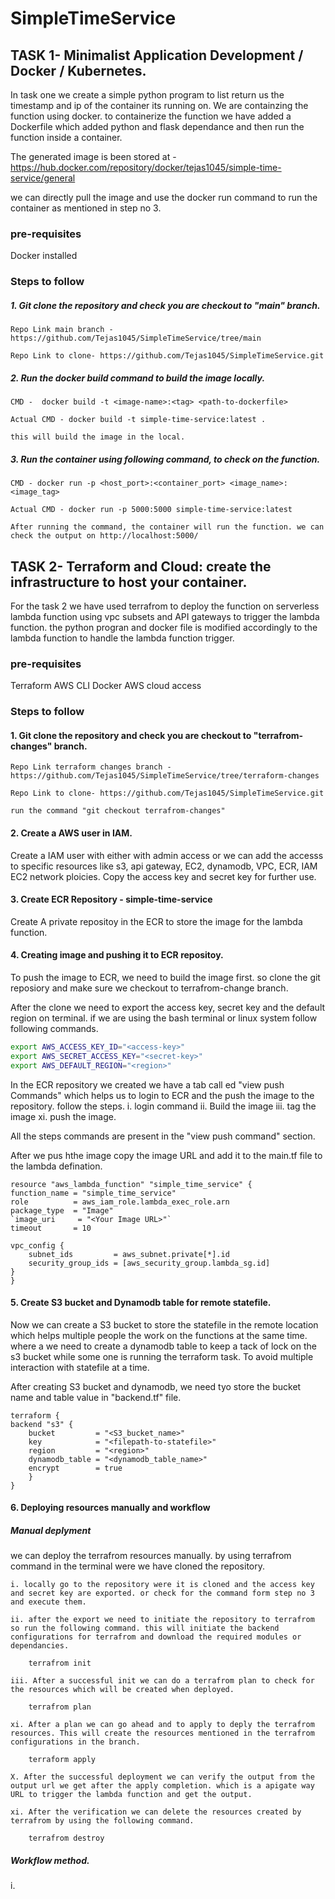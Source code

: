 # SimpleTimeService

## TASK 1- Minimalist Application Development / Docker / Kubernetes. 

In task one we create a simple python program to list return us the timestamp and ip of the container its running on. We are containzing the function using docker. to containerize the function we have added a Dockerfile which added python and flask dependance and then run the function inside a container. 

The generated image is been stored at - https://hub.docker.com/repository/docker/tejas1045/simple-time-service/general

we can directly pull the image and use the docker run command to run the container as mentioned in step no 3.

### pre-requisites
 Docker installed

### Steps to follow

##### 1. Git clone the repository and check you are checkout to "main" branch.

    Repo Link main branch - https://github.com/Tejas1045/SimpleTimeService/tree/main

    Repo Link to clone- https://github.com/Tejas1045/SimpleTimeService.git

##### 2. Run the docker build command to build the image locally.

    CMD -  docker build -t <image-name>:<tag> <path-to-dockerfile>

    Actual CMD - docker build -t simple-time-service:latest .

    this will build the image in the local.

##### 3. Run the container using following command, to check on the function.

    CMD - docker run -p <host_port>:<container_port> <image_name>:<image_tag>

    Actual CMD - docker run -p 5000:5000 simple-time-service:latest

    After running the command, the container will run the function. we can check the output on http://localhost:5000/


## TASK 2- Terraform and Cloud: create the infrastructure to host your container.

For the task 2 we have used terrafrom to deploy the function on serverless lambda function using vpc subsets and API gateways to trigger the lambda function. the python progran and docker file is modified accordingly to the lambda function to handle the lambda function trigger.

### pre-requisites
Terraform
AWS CLI
Docker
AWS cloud access

### Steps to follow

#### 1. Git clone the repository and check you are checkout to "terrafrom-changes" branch.

    Repo Link terraform changes branch - https://github.com/Tejas1045/SimpleTimeService/tree/terraform-changes

    Repo Link to clone- https://github.com/Tejas1045/SimpleTimeService.git

    run the command "git checkout terrafrom-changes"

#### 2. Create a AWS user in IAM.

Create a IAM user with either with admin access or we can add the accesss to specific resources like s3, api gateway, EC2, dynamodb, VPC, ECR, IAM EC2 network ploicies. Copy the access key and secret key for further use.

#### 3. Create ECR Repository - simple-time-service

Create A private repositoy in the ECR to store the image for the lambda function. 

#### 4. Creating image and pushing it to ECR repositoy.

To push the image to ECR, we need to build the image first. so clone the git reposiory and make sure we checkout to terrafrom-change branch.

After the clone we need to export the access key, secret key and the default region on terminal. 
if we are using the bash terminal or linux system follow following commands. 

```bash
export AWS_ACCESS_KEY_ID="<access-key>"
export AWS_SECRET_ACCESS_KEY="<secret-key>"
export AWS_DEFAULT_REGION="<region>"
```

In the ECR repository we created we have a tab call ed "view push Commands" which helps us to login to ECR and the push the image to the repository. follow the steps. 
i. login command 
ii. Build the image
iii. tag the image
xi. push the image.

All the steps commands are present in the "view push command" section.

After we pus hthe image copy the image URL and add it to the main.tf file to the lambda defination.

    resource "aws_lambda_function" "simple_time_service" {
    function_name = "simple_time_service"
    role          = aws_iam_role.lambda_exec_role.arn
    package_type  = "Image"
    `image_uri     = "<Your Image URL>"`
    timeout       = 10

    vpc_config {
        subnet_ids         = aws_subnet.private[*].id
        security_group_ids = [aws_security_group.lambda_sg.id]
    }
    }

#### 5. Create S3 bucket and Dynamodb table for remote statefile.

Now we can create a S3 bucket  to store the statefile in the remote location which helps multiple people the work on the functions at the same time. where a we need to create a dynamodb table to keep a tack of lock on the s3 bucket while some one is running the terraform task. To avoid multiple interaction with statefile at a time. 

After creating S3 bucket and dynamodb, we need tyo store the bucket name and table value in "backend.tf" file.

    terraform {
    backend "s3" {
        bucket         = "<S3_bucket_name>"
        key            = "<filepath-to-statefile>"
        region         = "<region>"
        dynamodb_table = "<dynamodb_table_name>"
        encrypt        = true
        }
    }

#### 6. Deploying resources manually and workflow

##### Manual deplyment

we can deploy the terrafrom resources manually. by using terrafrom command in the terminal were we have cloned the repository. 

    i. locally go to the repository were it is cloned and the access key and secret key are exported. or check for the command form step no 3 and execute them. 

    ii. after the export we need to initiate the repository to terrafrom so run the following command. this will initiate the backend configurations for terrafrom and download the required modules or dependancies.

        terrafrom init

    iii. After a successful init we can do a terrafrom plan to check for the resources which will be created when deployed.

        terrafrom plan

    xi. After a plan we can go ahead and to apply to deply the terrafrom resources. This will create the resources mentioned in the terrafrom configurations in the branch.

        terraform apply 

    X. After the successful deployment we can verify the output from the output url we get after the apply completion. which is a apigate way URL to trigger the lambda function and get the output.

    xi. After the verification we can delete the resources created by terrafrom by using the following command. 

        terrafrom destroy

##### Workflow method. 

i. 













